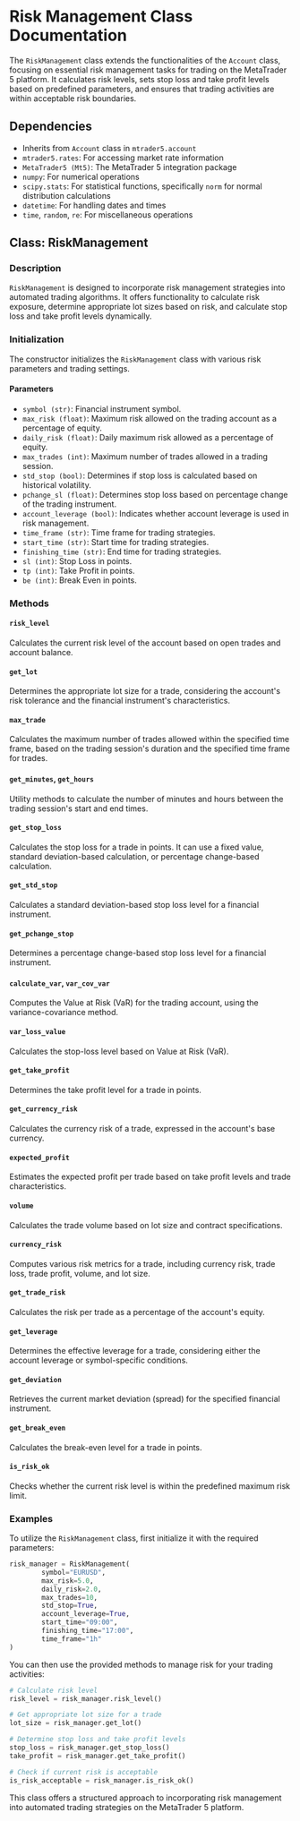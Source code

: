 # Risk Management Class Documentation

The `RiskManagement` class extends the functionalities of the `Account` class, focusing on essential risk management tasks for trading on the MetaTrader 5 platform. It calculates risk levels, sets stop loss and take profit levels based on predefined parameters, and ensures that trading activities are within acceptable risk boundaries.

## Dependencies
- Inherits from `Account` class in `mtrader5.account`
- `mtrader5.rates`: For accessing market rate information
- `MetaTrader5 (Mt5)`: The MetaTrader 5 integration package
- `numpy`: For numerical operations
- `scipy.stats`: For statistical functions, specifically `norm` for normal distribution calculations
- `datetime`: For handling dates and times
- `time`, `random`, `re`: For miscellaneous operations

## Class: RiskManagement

### Description
`RiskManagement` is designed to incorporate risk management strategies into automated trading algorithms. It offers functionality to calculate risk exposure, determine appropriate lot sizes based on risk, and calculate stop loss and take profit levels dynamically.

### Initialization
The constructor initializes the `RiskManagement` class with various risk parameters and trading settings.

#### Parameters
- `symbol (str)`: Financial instrument symbol.
- `max_risk (float)`: Maximum risk allowed on the trading account as a percentage of equity.
- `daily_risk (float)`: Daily maximum risk allowed as a percentage of equity.
- `max_trades (int)`: Maximum number of trades allowed in a trading session.
- `std_stop (bool)`: Determines if stop loss is calculated based on historical volatility.
- `pchange_sl (float)`: Determines stop loss based on percentage change of the trading instrument.
- `account_leverage (bool)`: Indicates whether account leverage is used in risk management.
- `time_frame (str)`: Time frame for trading strategies.
- `start_time (str)`: Start time for trading strategies.
- `finishing_time (str)`: End time for trading strategies.
- `sl (int)`: Stop Loss in points.
- `tp (int)`: Take Profit in points.
- `be (int)`: Break Even in points.

### Methods

#### `risk_level`
Calculates the current risk level of the account based on open trades and account balance.

#### `get_lot`
Determines the appropriate lot size for a trade, considering the account's risk tolerance and the financial instrument's characteristics.

#### `max_trade`
Calculates the maximum number of trades allowed within the specified time frame, based on the trading session's duration and the specified time frame for trades.

#### `get_minutes`, `get_hours`
Utility methods to calculate the number of minutes and hours between the trading session's start and end times.

#### `get_stop_loss`
Calculates the stop loss for a trade in points. It can use a fixed value, standard deviation-based calculation, or percentage change-based calculation.

#### `get_std_stop`
Calculates a standard deviation-based stop loss level for a financial instrument.

#### `get_pchange_stop`
Determines a percentage change-based stop loss level for a financial instrument.

#### `calculate_var`, `var_cov_var`
Computes the Value at Risk (VaR) for the trading account, using the variance-covariance method.

#### `var_loss_value`
Calculates the stop-loss level based on Value at Risk (VaR).

#### `get_take_profit`
Determines the take profit level for a trade in points.

#### `get_currency_risk`
Calculates the currency risk of a trade, expressed in the account's base currency.

#### `expected_profit`
Estimates the expected profit per trade based on take profit levels and trade characteristics.

#### `volume`
Calculates the trade volume based on lot size and contract specifications.

#### `currency_risk`
Computes various risk metrics for a trade, including currency risk, trade loss, trade profit, volume, and lot size.

#### `get_trade_risk`
Calculates the risk per trade as a percentage of the account's equity.

#### `get_leverage`
Determines the effective leverage for a trade, considering either the account leverage or symbol-specific conditions.

#### `get_deviation`
Retrieves the current market deviation (spread) for the specified financial instrument.

#### `get_break_even`
Calculates the break-even level for a trade in points.

#### `is_risk_ok`
Checks whether the current risk level is within the predefined maximum risk limit.

### Examples
To utilize the `RiskManagement` class, first initialize it with the required parameters:
```python
risk_manager = RiskManagement(
        symbol="EURUSD", 
        max_risk=5.0, 
        daily_risk=2.0, 
        max_trades=10, 
        std_stop=True, 
        account_leverage=True, 
        start_time="09:00", 
        finishing_time="17:00", 
        time_frame="1h"
)
```

You can
 then use the provided methods to manage risk for your trading activities:
```python
# Calculate risk level
risk_level = risk_manager.risk_level()

# Get appropriate lot size for a trade
lot_size = risk_manager.get_lot()

# Determine stop loss and take profit levels
stop_loss = risk_manager.get_stop_loss()
take_profit = risk_manager.get_take_profit()

# Check if current risk is acceptable
is_risk_acceptable = risk_manager.is_risk_ok()
```

This class offers a structured approach to incorporating risk management into automated trading strategies on the MetaTrader 5 platform.
